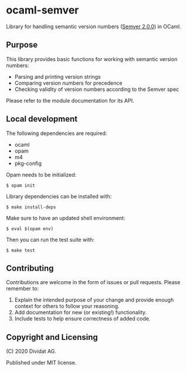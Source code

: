 # ocaml-semver

Library for handling semantic version numbers ([Semver 2.0.0](http://semver.org/spec/v2.0.0.html)) in OCaml.

## Purpose

This library provides basic functions for working with semantic version numbers:

- Parsing and printing version strings
- Comparing version numbers for precedence
- Checking validity of version numbers according to the Semver spec

Please refer to the module documentation for its API.

## Local development

The following dependencies are required:

-   ocaml
-   opam
-   m4
-   pkg-config

Opam needs to be initialized:

    $ opam init

Library dependencies can be installed with:

    $ make install-deps

Make sure to have an updated shell environment:

    $ eval $(opam env)

Then you can run the test suite with:

    $ make test

## Contributing

Contributions are welcome in the form of issues or pull requests. Please remember to:

1. Explain the intended purpose of your change and provide enough context for others to follow your reasoning.
2. Add documentation for new (or existing!) functionality.
3. Include tests to help ensure correctness of added code.

## Copyright and Licensing

(C) 2020 Dividat AG.

Published under MIT license.
